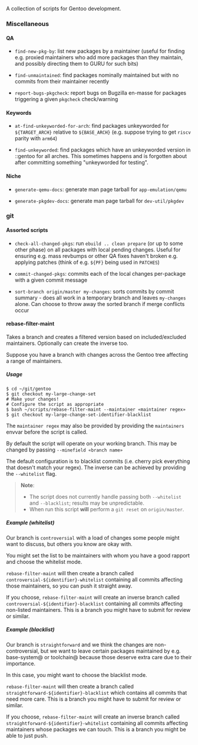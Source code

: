 A collection of scripts for Gentoo development.

### Miscellaneous

#### QA

* `find-new-pkg-by`: list new packages by a maintainer (useful for finding
   e.g. proxied maintainers who add more packages than they maintain, and possibly
   directing them to GURU for such bits)

* `find-unmaintained`: find packages nominally maintained but with no commits
   from their maintainer recently

* `report-bugs-pkgcheck`: report bugs on Bugzilla en-masse for packages
   triggering a given `pkgcheck` check/warning

#### Keywords

* `at-find-unkeyworded-for-arch`: find packages unkeyworded for `${TARGET_ARCH}`
  relative to `${BASE_ARCH}` (e.g. suppose trying to get `riscv` parity with `arm64`)

* `find-unkeyworded`: find packages which have an unkeyworded version in ::gentoo
  for all arches. This sometimes happens and is forgotten about after committing
  something "unkeyworded for testing".

#### Niche

* `generate-qemu-docs`: generate man page tarball for `app-emulation/qemu`

* `generate-pkgdev-docs`: generate man page tarball for `dev-util/pkgdev`

### git

#### Assorted scripts

* `check-all-changed-pkgs`: run `ebuild .. clean prepare` (or up to some other
   phase) on all packages with local pending changes. Useful for ensuring e.g.
   mass revbumps or other QA fixes haven't broken e.g. applying patches (think
   of e.g. `${PF}` being used in `PATCHES`)

* `commit-changed-pkgs`: commits each of the local changes per-package with
   a given commit message

* `sort-branch origin/master my-changes`: sorts commits by commit summary -
   does all work in a temporary branch and leaves `my-changes` alone. Can
   choose to throw away the sorted branch if merge conflicts occur

#### rebase-filter-maint

Takes a branch and creates a filtered version based on included/excluded maintainers.
Optionally can create the inverse too.

Suppose you have a branch with changes across the Gentoo tree affecting a range
of maintainers.

##### Usage

```
$ cd ~/git/gentoo
$ git checkout my-large-change-set
# Make your changes!
# Configure the script as appropriate
$ bash ~/scripts/rebase-filter-maint --maintainer «maintainer regex»
$ git checkout my-large-change-set-identifier-blacklist
```

The `maintainer regex` may also be provided by providing the `maintainers` envvar before the script is called.

By default the script will operate on your working branch. This may be changed by passing `--minefield «branch name»`

The default configuration is to blacklist commits (i.e. cherry pick everything that doesn't match your regex). The inverse can be achieved by providing the `--whitelist` flag.

> **Note**:
> - The script does not currently handle passing both `--whitelist` and `--blacklist`; results may be unpredictable.
> - When run this script **will** perform a `git reset` on `origin/master`.

##### Example (whitelist)
Our branch is `controversial` with a load of changes some people might
want to discuss, but others you know are okay with.

You might set the list to be maintainers with whom you have a good rapport
and choose the whitelist mode.

`rebase-filter-maint` will then create a branch called `controversial-${identifier}-whitelist`
containing all commits affecting those maintainers, so you can push it straight away.

If you choose, `rebase-filter-maint` will create an inverse branch called
`controversial-${identifier}-blacklist` containing all commits affecting non-listed
maintainers. This is a branch you might have to submit for review or similar.

##### Example (blacklist)
Our branch is `straightforward` and we think the changes are non-controversial,
but we want to leave certain packages maintained by e.g. base-system@ or toolchain@
because those deserve extra care due to their importance.

In this case, you might want to choose the blacklist mode.

`rebase-filter-maint` will then create a branch called `straightforward-${identifier}-blacklist`
which contains all commits that need more care. This is a branch you might have to
submit for review or similar.

If you choose, `rebase-filter-maint` will create an inverse branch called
`straightforward-${identifier}-whitelist` containing all commits affecting
maintainers whose packages we can touch. This is a branch you might be
able to just push.

